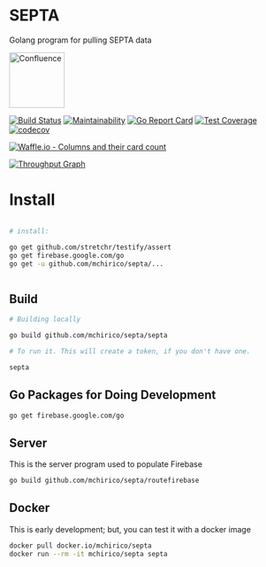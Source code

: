 # SEPTA
Golang program for pulling SEPTA data

<a href="https://confluence.aipiggybot.io">
<img alt="Confluence" src="https://storage.googleapis.com/montco-stats/confluence.png"  width="100px">
</a>

[![Build Status](https://travis-ci.org/mchirico/septa.svg?branch=develop)](https://travis-ci.org/mchirico/septa)
[![Maintainability](https://api.codeclimate.com/v1/badges/0282611068630ef5e232/maintainability)](https://codeclimate.com/github/mchirico/septa/maintainability)
[![Go Report Card](https://goreportcard.com/badge/github.com/mchirico/septa)](https://goreportcard.com/report/github.com/mchirico/septa)
[![Test Coverage](https://api.codeclimate.com/v1/badges/0282611068630ef5e232/test_coverage)](https://codeclimate.com/github/mchirico/septa/test_coverage)
[![codecov](https://codecov.io/gh/mchirico/septa/branch/develop/graph/badge.svg)](https://codecov.io/gh/mchirico/septa)

[![Waffle.io - Columns and their card count](https://badge.waffle.io/mchirico/septa.svg?columns=all)](https://waffle.io/mchirico/septa)





[![Throughput Graph](https://graphs.waffle.io/mchirico/septa/throughput.svg)](https://waffle.io/mchirico/septa/metrics/throughput)
# Install
```bash

# install:

go get github.com/stretchr/testify/assert
go get firebase.google.com/go
go get -u github.com/mchirico/septa/...



```

## Build
```bash
# Building locally

go build github.com/mchirico/septa/septa

# To run it. This will create a token, if you don't have one.

septa

```

## Go Packages for Doing Development
```bash
go get firebase.google.com/go

```

## Server

This is the server program used to populate Firebase

```bash
go build github.com/mchirico/septa/routefirebase

```



## Docker
This is early development; but, you can test it with a docker image

```bash
docker pull docker.io/mchirico/septa
docker run --rm -it mchirico/septa septa

```

